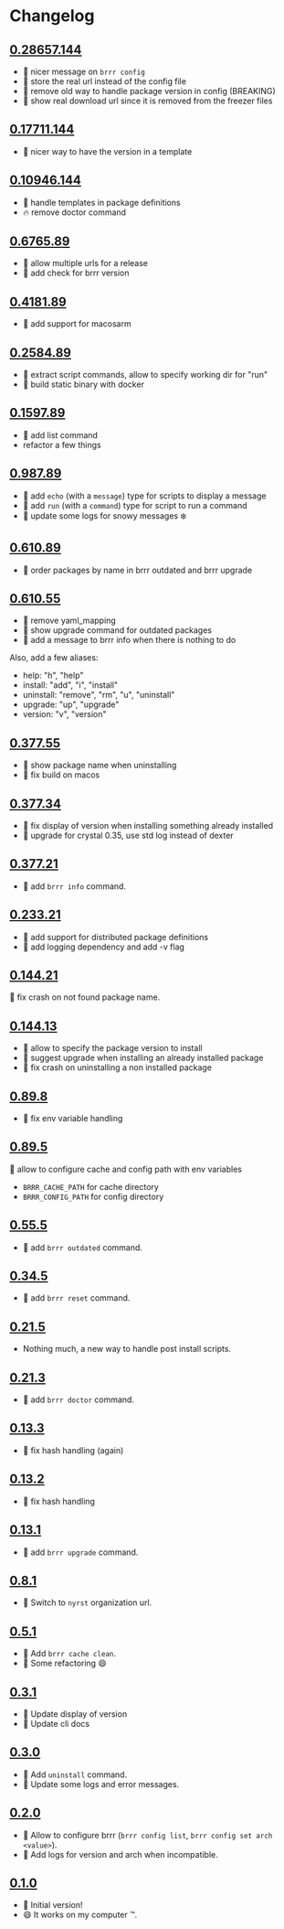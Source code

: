# Changelog

## [0.28657.144](https://github.com/nyrst/brrr/releases/tag/0.28657.144)

- :gift: nicer message on `brrr config`
- :gift: store the real url instead of the config file
- :gift: remove old way to handle package version in config (BREAKING)
- :gift: show real download url since it is removed from the freezer files

## [0.17711.144](https://github.com/nyrst/brrr/releases/tag/0.17711.144)

- :gift: nicer way to have the version in a template

## [0.10946.144](https://github.com/nyrst/brrr/releases/tag/0.10946.144)

- :gift: handle templates in package definitions
- :fire: remove doctor command

## [0.6765.89](https://github.com/nyrst/brrr/releases/tag/0.6765.89)

- :gift: allow multiple urls for a release
- :gift: add check for brrr version

## [0.4181.89](https://github.com/nyrst/brrr/releases/tag/0.4181.89)

- :gift: add support for macosarm

## [0.2584.89](https://github.com/nyrst/brrr/releases/tag/0.2584.89)

- :gift: extract script commands, allow to specify working dir for "run"
- :whale: build static binary with docker

## [0.1597.89](https://github.com/nyrst/brrr/releases/tag/0.1597.89)

- :gift: add list command
- refactor a few things

## [0.987.89](https://github.com/nyrst/brrr/releases/tag/v0.987.89)

- :gift: add `echo` (with a `message`) type for scripts to display a message
- :gift: add `run` (with a `command`) type for script to run a command
- :gift: update some logs for snowy messages :snowflake:

## [0.610.89](https://github.com/nyrst/brrr/releases/tag/v0.610.89)

- :gift: order packages by name in brrr outdated and brrr upgrade

## [0.610.55](https://github.com/nyrst/brrr/releases/tag/v0.610.55)

- :wrench: remove yaml_mapping
- :gift: show upgrade command for outdated packages
- :gift: add a message to brrr info when there is nothing to do

Also, add a few aliases:

- help: "h", "help"
- install: "add", "i", "install"
- uninstall: "remove", "rm", "u", "uninstall"
- upgrade: "up", "upgrade"
- version: "v", "version"

## [0.377.55](https://github.com/nyrst/brrr/releases/tag/v0.377.55)

- :bug: show package name when uninstalling
- :wrench: fix build on macos

## [0.377.34](https://github.com/nyrst/brrr/releases/tag/v0.377.34)

- :bug: fix display of version when installing something already installed
- :wrench: upgrade for crystal 0.35, use std log instead of dexter

## [0.377.21](https://github.com/nyrst/brrr/releases/tag/v0.377.21)

- :gift: add `brrr info` command.

## [0.233.21](https://github.com/nyrst/brrr/releases/tag/v0.233.21)

- :gift: add support for distributed package definitions
- :wrench: add logging dependency and add -v flag

## [0.144.21](https://github.com/nyrst/brrr/releases/tag/v0.144.21)

:bug: fix crash on not found package name.

## [0.144.13](https://github.com/nyrst/brrr/releases/tag/v0.144.13)

- :gift: allow to specify the package version to install
- :gift: suggest upgrade when installing an already installed package
- :bug: fix crash on uninstalling a non installed package

## [0.89.8](https://github.com/nyrst/brrr/releases/tag/v0.89.8)

- :bug: fix env variable handling

## [0.89.5](https://github.com/nyrst/brrr/releases/tag/v0.89.5)

:gift: allow to configure cache and config path with env variables

- `BRRR_CACHE_PATH` for cache directory
- `BRRR_CONFIG_PATH` for config directory

## [0.55.5](https://github.com/nyrst/brrr/releases/tag/v0.55.5)

- :gift: add `brrr outdated` command.

## [0.34.5](https://github.com/nyrst/brrr/releases/tag/v0.34.5)

- :gift: add `brrr reset` command.

## [0.21.5](https://github.com/nyrst/brrr/releases/tag/v0.21.5)

- Nothing much, a new way to handle post install scripts.

## [0.21.3](https://github.com/nyrst/brrr/releases/tag/v0.21.3)

- :gift: add `brrr doctor` command.

## [0.13.3](https://github.com/nyrst/brrr/releases/tag/v0.13.3)

- :bug: fix hash handling (again)

## [0.13.2](https://github.com/nyrst/brrr/releases/tag/v0.13.2)

- :bug: fix hash handling

## [0.13.1](https://github.com/nyrst/brrr/releases/tag/v0.13.1)

- :gift: add `brrr upgrade` command.

## [0.8.1](https://github.com/nyrst/brrr/releases/tag/v0.8.1)

- :truck: Switch to `nyrst` organization url.

## [0.5.1](https://github.com/nyrst/brrr/releases/tag/v0.5.1)

- :gift: Add `brrr cache clean`.
- :wrench: Some refactoring :smile:

## [0.3.1](https://github.com/nyrst/brrr/releases/tag/v0.3.1)

- :art: Update display of version
- :memo: Update cli docs

## [0.3.0](https://github.com/nyrst/brrr/releases/tag/v0.3.0)

- :gift: Add `uninstall` command.
- :art: Update some logs and error messages.

## [0.2.0](https://github.com/nyrst/brrr/releases/tag/v0.2.0)

- :gift: Allow to configure brrr (`brrr config list`, `brrr config set arch <value>`).
- :memo: Add logs for version and arch when incompatible.

## [0.1.0](https://github.com/nyrst/brrr/releases/tag/v0.1.0)

- :rocket: Initial version!
- :smile: It works on my computer :tm:.